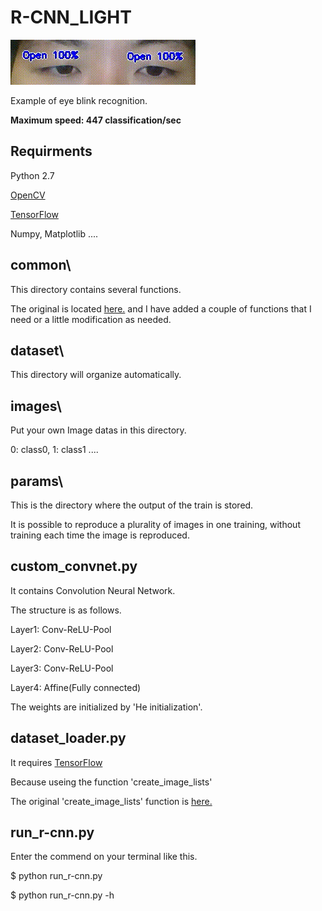 <h1>R-CNN_LIGHT</h1>

<img src="sample.gif">
<p>Example of eye blink recognition.</p>
<p><strong>Maximum speed: 447 classification/sec</strong></p>

<h2>Requirments</h2>
<p>Python 2.7</p>
<p><a href="http://opencv-python-tutroals.readthedocs.io/en/latest/py_tutorials/py_setup/py_setup_in_windows/py_setup_in_windows.html">OpenCV</a></p>
<p><a href="https://www.tensorflow.org/install/">TensorFlow</a></p>
<p>Numpy, Matplotlib ....</p>

<h2>common\</h2>
<p>This directory contains several functions.</p>
<p>The original is located <a href="https://github.com/oreilly-japan/deep-learning-from-scratch">here.</a> and I have added a couple of functions that I need or a little modification as needed.</p>

<h2>dataset\</h2>
<p>This directory will organize automatically.</p>

<h2>images\</h2>
<p>Put your own Image datas in this directory.</p>
<p>0: class0, 1: class1 ....</p>

<h2>params\</h2>
<p>This is the directory where the output of the train is stored.</p>
<p>It is possible to reproduce a plurality of images in one training, without training each time the image is reproduced.</p>

<h2>custom_convnet.py</h2>
<p>It contains Convolution Neural Network.</p>
<p>The structure is as follows.</p>
<p>Layer1: Conv-ReLU-Pool</p>
<p>Layer2: Conv-ReLU-Pool</p>
<p>Layer3: Conv-ReLU-Pool</p>
<p>Layer4: Affine(Fully connected)</p>
<p>The weights are initialized by 'He initialization'.</p>

<h2>dataset_loader.py</h2>
<p>It requires <a href="https://www.tensorflow.org/install/">TensorFlow</a></p>
<p>Because useing the function 'create_image_lists'</p>
<p>The original 'create_image_lists' function is <a href="https://github.com/tensorflow/tensorflow/blob/master/tensorflow/examples/image_retraining/retrain.py">here.</a></p>

<h2>run_r-cnn.py</h2>
<p>Enter the commend on your terminal like this.</p>
<p>$ python run_r-cnn.py</p>
<p>$ python run_r-cnn.py -h</p>

